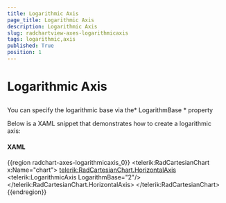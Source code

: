 ```yaml
---
title: Logarithmic Axis
page_title: Logarithmic Axis
description: Logarithmic Axis
slug: radchartview-axes-logarithmicaxis
tags: logarithmic,axis
published: True
position: 1
---
```


# Logarithmic Axis



## 

You can specify the logarithmic base via the* LogarithmBase * property

Below is a XAML snippet that demonstrates how to create a logarithmic axis:

#### __XAML__

{{region radchart-axes-logarithmicaxis_0}}
	<telerik:RadCartesianChart x:Name="chart">
	   <telerik:RadCartesianChart.HorizontalAxis>
	      <telerik:LogarithmicAxis LogarithmBase="2"/>
	   </telerik:RadCartesianChart.HorizontalAxis>
	</telerik:RadCartesianChart>
	{{endregion}}


